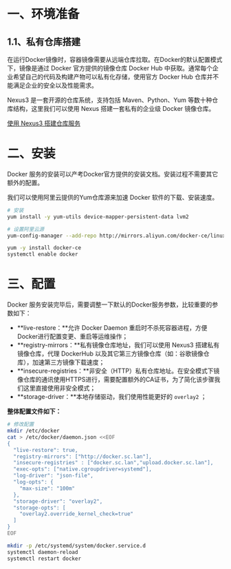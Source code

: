 # 一、环境准备
## 1.1、私有仓库搭建
在运行Docker镜像时，容器镜像需要从远端仓库拉取。在Docker的默认配置模式下，镜像是通过 Docker 官方提供的镜像仓库 Docker Hub 中获取。通常每个企业希望自己的代码及构建产物可以私有化存储，使用官方 Docker Hub 仓库并不能满足企业的安全以及性能需求。

Nexus3 是一套开源的仓库系统，支持包括 Maven、Python、Yum 等数十种仓库结构，这里我们可以使用 Nexus 搭建一套私有的企业级 Docker 镜像仓库。

[使用 Nexus3 搭建仓库服务](https://www.yuque.com/sartner/sd94ah/gfzeke)

# 二、安装
Docker 服务的安装可以产考Docker官方提供的安装文档。安装过程不需要其它额外的配置。

我们可以使用阿里云提供的Yum仓库源来加速 Docker 软件的下载、安装速度。

```bash
# 安装
yum install -y yum-utils device-mapper-persistent-data lvm2

# 设置阿里云源
yum-config-manager --add-repo http://mirrors.aliyun.com/docker-ce/linux/centos/docker-ce.repo

yum -y install docker-ce
systemctl enable docker
```
# 三、配置
Docker 服务安装完毕后，需要调整一下默认的Docker服务参数，比较重要的参数如下：

- **live-restore：**允许 Docker Daemon 重启时不杀死容器进程，方便Docker进行配置变更、重启等运维操作；
- **registry-mirrors：**私有镜像仓库地址，我们可以使用 Nexus3 搭建私有镜像仓库，代理 DockerHub 以及其它第三方镜像仓库（如：谷歌镜像仓库），加速第三方镜像下载速度；
- **insecure-registries：**非安全（HTTP）私有仓库地址。在安全模式下镜像仓库的通讯使用HTTPS进行，需要配置额外的CA证书，为了简化该步骤我们这里直接使用非安全模式；
- **storage-driver：**本地存储驱动，我们使用性能更好的 `overlay2` ；



**整体配置文件如下：**
```bash
# 修改配置
mkdir /etc/docker
cat > /etc/docker/daemon.json <<EOF
{
  "live-restore": true,
  "registry-mirrors": ["http://docker.sc.lan"],
  "insecure-registries" : ["docker.sc.lan","upload.docker.sc.lan"],
  "exec-opts": ["native.cgroupdriver=systemd"],
  "log-driver": "json-file",
  "log-opts": {
    "max-size": "100m"
  },
  "storage-driver": "overlay2",
  "storage-opts": [
    "overlay2.override_kernel_check=true"
  ]
}
EOF

mkdir -p /etc/systemd/system/docker.service.d
systemctl daemon-reload
systemctl restart docker
```